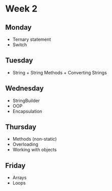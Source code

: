 # Week 2

## Monday
- Ternary statement
- Switch

## Tuesday
- String + String Methods + Converting Strings

## Wednesday
- StringBuilder
- OOP
- Encapsulation

## Thursday
- Methods (non-static)
- Overloading
- Working with objects

## Friday
- Arrays
- Loops

